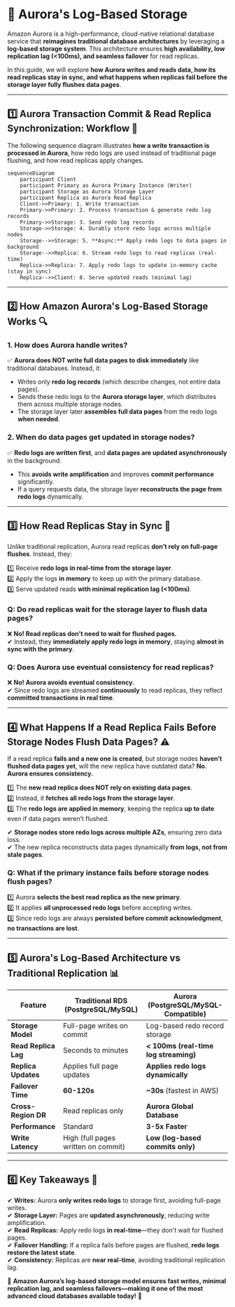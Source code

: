 # **🧠 Aurora's Log-Based Storage**

Amazon Aurora is a high-performance, cloud-native relational database service that **reimagines traditional database architectures** by leveraging a **log-based storage system**. This architecture ensures **high availability, low replication lag (<100ms), and seamless failover** for read replicas.

In this guide, we will explore **how Aurora writes and reads data, how its read replicas stay in sync, and what happens when replicas fail before the storage layer fully flushes data pages**.

---

## **1️⃣ Aurora Transaction Commit & Read Replica Synchronization: Workflow 🔄**

The following sequence diagram illustrates **how a write transaction is processed in Aurora**, how redo logs are used instead of traditional page flushing, and how read replicas apply changes.

```mermaid
sequenceDiagram
    participant Client
    participant Primary as Aurora Primary Instance (Writer)
    participant Storage as Aurora Storage Layer
    participant Replica as Aurora Read Replica
    Client->>Primary: 1. Write transaction
    Primary->>Primary: 2. Process transaction & generate redo log records
    Primary->>Storage: 3. Send redo log records
    Storage->>Storage: 4. Durably store redo logs across multiple nodes
    Storage-->>Storage: 5. **Async:** Apply redo logs to data pages in background
    Storage-->>Replica: 6. Stream redo logs to read replicas (real-time)
    Replica->>Replica: 7. Apply redo logs to update in-memory cache (stay in sync)
    Replica-->>Client: 8. Serve updated reads (minimal lag)
```

---

## **2️⃣ How Amazon Aurora's Log-Based Storage Works 🔍**

### **1. How does Aurora handle writes?**

✅ **Aurora does NOT write full data pages to disk immediately** like traditional databases. Instead, it:

- Writes only **redo log records** (which describe changes, not entire data pages).
- Sends these redo logs to the **Aurora storage layer**, which distributes them across multiple storage nodes.
- The storage layer later **assembles full data pages** from the redo logs **when needed**.

### **2. When do data pages get updated in storage nodes?**

✅ **Redo logs are written first**, and **data pages are updated asynchronously** in the background.

- This **avoids write amplification** and improves **commit performance** significantly.
- If a query requests data, the storage layer **reconstructs the page from redo logs** dynamically.

---

## **3️⃣ How Read Replicas Stay in Sync 📖**

Unlike traditional replication, Aurora read replicas **don’t rely on full-page flushes**. Instead, they:

1️⃣ Receive **redo logs in real-time from the storage layer**.  
2️⃣ Apply the logs **in memory** to keep up with the primary database.  
3️⃣ Serve updated reads **with minimal replication lag (<100ms)**.

### **Q: Do read replicas wait for the storage layer to flush data pages?**

❌ **No! Read replicas don’t need to wait for flushed pages.**  
✔ Instead, they **immediately apply redo logs in memory**, staying **almost in sync with the primary**.

### **Q: Does Aurora use eventual consistency for read replicas?**

❌ **No! Aurora avoids eventual consistency.**  
✔ Since redo logs are streamed **continuously** to read replicas, they reflect **committed transactions in real time**.

---

## **4️⃣ What Happens If a Read Replica Fails Before Storage Nodes Flush Data Pages? ⚠️**

If a read replica **fails and a new one is created**, but storage nodes **haven’t flushed data pages yet**, will the new replica have outdated data? **No. Aurora ensures consistency.**

1️⃣ The **new read replica does NOT rely on existing data pages**.  
2️⃣ Instead, it **fetches all redo logs from the storage layer**.  
3️⃣ The **redo logs are applied in memory**, keeping the replica **up to date** even if data pages weren’t flushed.

✔ **Storage nodes store redo logs across multiple AZs**, ensuring zero data loss.  
✔ The new replica reconstructs data pages dynamically **from logs, not from stale pages**.

### **Q: What if the primary instance fails before storage nodes flush pages?**

1️⃣ Aurora **selects the best read replica as the new primary**.  
2️⃣ It applies **all unprocessed redo logs** before accepting writes.  
3️⃣ Since redo logs are always **persisted before commit acknowledgment**, **no transactions are lost**.

---

## **5️⃣ Aurora's Log-Based Architecture vs Traditional Replication 📊**

| Feature              | **Traditional RDS (PostgreSQL/MySQL)** | **Aurora (PostgreSQL/MySQL-Compatible)** |
| -------------------- | -------------------------------------- | ---------------------------------------- |
| **Storage Model**    | Full-page writes on commit             | Log-based redo record storage            |
| **Read Replica Lag** | Seconds to minutes                     | **< 100ms (real-time log streaming)**    |
| **Replica Updates**  | Applies full page updates              | **Applies redo logs dynamically**        |
| **Failover Time**    | **60-120s**                            | **~30s** (fastest in AWS)                |
| **Cross-Region DR**  | Read replicas only                     | **Aurora Global Database**               |
| **Performance**      | Standard                               | **3-5x Faster**                          |
| **Write Latency**    | High (full pages written on commit)    | **Low (log-based commits only)**         |

---

## **6️⃣ Key Takeaways 🎯**

✔ **Writes:** Aurora **only writes redo logs** to storage first, avoiding full-page writes.  
✔ **Storage Layer:** Pages are **updated asynchronously**, reducing write amplification.  
✔ **Read Replicas:** Apply redo logs **in real-time**—they don't wait for flushed pages.  
✔ **Failover Handling:** If a replica fails before pages are flushed, **redo logs restore the latest state**.  
✔ **Consistency:** Replicas are **near real-time**, avoiding traditional replication lag.

🚀 **Amazon Aurora’s log-based storage model ensures fast writes, minimal replication lag, and seamless failovers—making it one of the most advanced cloud databases available today!** 🎯
